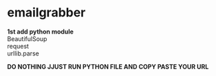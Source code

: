 # emailgrabber
**1st add python module**</BR>
BeautifulSoup </BR>
request</BR>
urllib.parse</BR>

**DO NOTHING JJUST RUN PYTHON FILE AND COPY PASTE YOUR URL**
